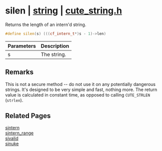 # silen | [string](https://github.com/RandyGaul/cute_framework/blob/master/docs/string/README.md) | [cute_string.h](https://github.com/RandyGaul/cute_framework/blob/master/include/cute_string.h)

Returns the length of an intern'd string.

```cpp
#define silen(s) (((cf_intern_t*)s - 1)->len)
```

Parameters | Description
--- | ---
s | The string.

## Remarks

This is not a secure method -- do not use it on any potentially dangerous strings. It's designed to be very simple and fast, nothing more.
The return value is calculated in constant time, as opposed to calling `CUTE_STRLEN` (`strlen`).

## Related Pages

[sintern](https://github.com/RandyGaul/cute_framework/blob/master/docs/string/sintern.md)  
[sintern_range](https://github.com/RandyGaul/cute_framework/blob/master/docs/string/sintern_range.md)  
[sivalid](https://github.com/RandyGaul/cute_framework/blob/master/docs/string/sivalid.md)  
[sinuke](https://github.com/RandyGaul/cute_framework/blob/master/docs/string/sinuke.md)  
